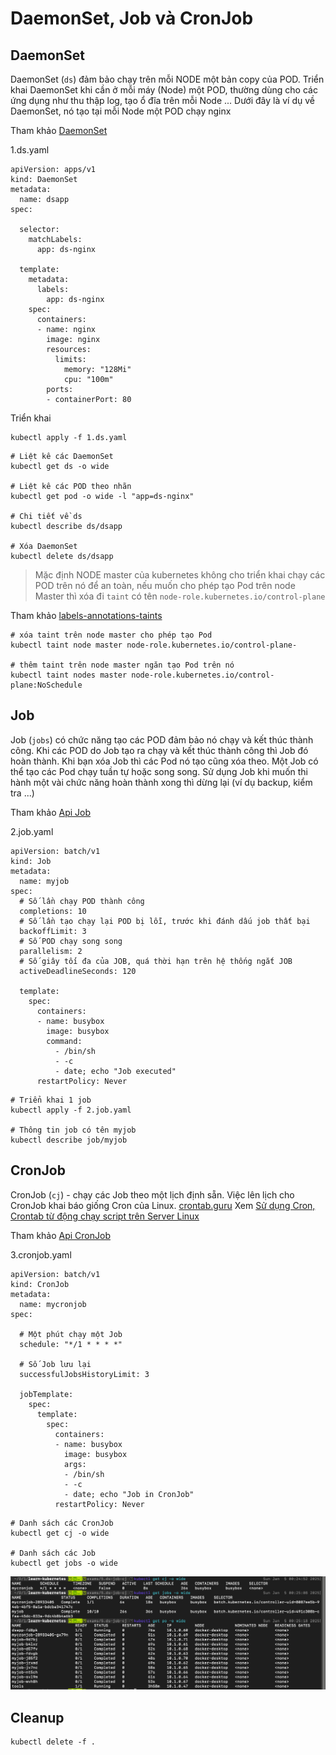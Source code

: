 # DaemonSet, Job và CronJob

## DaemonSet

DaemonSet (`ds`) đảm bảo chạy trên mỗi NODE một bản copy của POD. Triển khai DaemonSet khi cần ở mỗi máy (Node) một POD, thường dùng cho các ứng dụng như thu thập log, tạo ổ đĩa trên mỗi Node ... Dưới đây là ví dụ về DaemonSet, nó tạo tại mỗi Node một POD chạy nginx

Tham khảo [DaemonSet](https://kubernetes.io/docs/concepts/workloads/controllers/daemonset/)

1.ds.yaml
```
apiVersion: apps/v1
kind: DaemonSet
metadata:
  name: dsapp
spec:

  selector:
    matchLabels:
      app: ds-nginx

  template:
    metadata:
      labels:
        app: ds-nginx
    spec:
      containers:
      - name: nginx
        image: nginx
        resources:
          limits:
            memory: "128Mi"
            cpu: "100m"
        ports:
        - containerPort: 80
```

Triển khai
```
kubectl apply -f 1.ds.yaml
```

```
# Liệt kê các DaemonSet
kubectl get ds -o wide

# Liệt kê các POD theo nhãn
kubectl get pod -o wide -l "app=ds-nginx"

# Chi tiết về ds
kubectl describe ds/dsapp

# Xóa DaemonSet
kubectl delete ds/dsapp
```

> Mặc định NODE master của kubernetes không cho triển khai chạy các POD trên nó để an toàn, nếu muốn cho phép tạo Pod trên node Master thì xóa đi `taint` có tên `node-role.kubernetes.io/control-plane`

Tham khảo [labels-annotations-taints](https://kubernetes.io/docs/reference/labels-annotations-taints/#node-role-kubernetes-io-control-plane)

```
# xóa taint trên node master cho phép tạo Pod
kubectl taint node master node-role.kubernetes.io/control-plane-

# thêm taint trên node master ngăn tạo Pod trên nó
kubectl taint nodes master node-role.kubernetes.io/control-plane:NoSchedule
```

## Job

Job (`jobs`) có chức năng tạo các POD đảm bảo nó chạy và kết thúc thành công. Khi các POD do Job tạo ra chạy và kết thúc thành công thì Job đó hoàn thành. Khi bạn xóa Job thì các Pod nó tạo cũng xóa theo. Một Job có thể tạo các Pod chạy tuần tự hoặc song song. Sử dụng Job khi muốn thi hành một vài chức năng hoàn thành xong thì dừng lại (ví dụ backup, kiểm tra ...)

Tham khảo [Api Job](https://kubernetes.io/docs/concepts/workloads/controllers/job/)

2.job.yaml
```
apiVersion: batch/v1
kind: Job
metadata:
  name: myjob
spec:
  # Số lần chạy POD thành công
  completions: 10
  # Số lần tạo chạy lại POD bị lỗi, trước khi đánh dấu job thất bại
  backoffLimit: 3
  # Số POD chạy song song
  parallelism: 2
  # Số giây tối đa của JOB, quá thời hạn trên hệ thống ngắt JOB
  activeDeadlineSeconds: 120

  template:
    spec:
      containers:
      - name: busybox
        image: busybox
        command:
          - /bin/sh
          - -c
          - date; echo "Job executed"
      restartPolicy: Never
```

```
# Triển khai 1 job
kubectl apply -f 2.job.yaml

# Thông tin job có tên myjob
kubectl describe job/myjob
```

## CronJob

CronJob (`cj`) - chạy các Job theo một lịch định sẵn. Việc lên lịch cho CronJob khai báo giống Cron của Linux. 
[crontab.guru](https://crontab.guru/)
Xem [Sử dụng Cron, Crontab từ động chạy script trên Server Linux](https://xuanthulab.net/su-dung-cron-crontab-tu-dong-chay-script-tren-server-linux.html)

Tham khảo [Api CronJob](https://kubernetes.io/docs/concepts/workloads/controllers/cron-jobs/)

3.cronjob.yaml
```
apiVersion: batch/v1
kind: CronJob
metadata:
  name: mycronjob
spec:

  # Một phút chạy một Job
  schedule: "*/1 * * * *"

  # Số Job lưu lại
  successfulJobsHistoryLimit: 3

  jobTemplate:
    spec:
      template:
        spec:
          containers:
          - name: busybox
            image: busybox
            args:
            - /bin/sh
            - -c
            - date; echo "Job in CronJob"
          restartPolicy: Never
```

```
# Danh sách các CronJob
kubectl get cj -o wide

# Danh sách các Job
kubectl get jobs -o wide
```

![job_cronjob](screenshots/k09.1.job_cronjob.png)

## Cleanup

```
kubectl delete -f .
```
